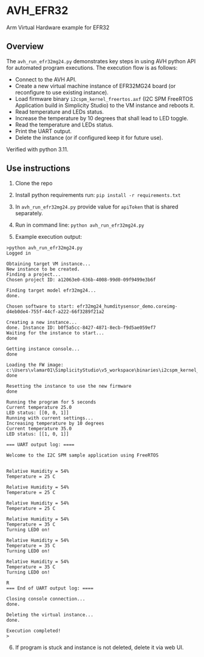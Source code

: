 # AVH_EFR32
Arm Virtual Hardware example for EFR32

## Overview
The `avh_run_efr32mg24.py` demonstrates key steps in using AVH python API for automated program executions. The execution flow is as follows:
 - Connect to the AVH API.
 - Create a new virtual machine instance of EFR32MG24 board (or reconfigure to use existing instance).
 - Load firmware binary `i2cspm_kernel_freertos.axf` (I2C SPM FreeRTOS Application build in Simplicity Studio) to the VM instance and reboots it.
 - Read temperature and LEDs status.
 - Increase the temperature by 10 degrees that shall lead to LED toggle.
 - Read the temperature and LEDs status.
 - Print the UART output.
 - Delete the instance (or if configured keep it for future use).
 
Verified with python 3.11.

## Use instructions

1) Clone the repo

2) Install python requirements run: ```pip install -r requirements.txt```

3) In `avh_run_efr32mg24.py`  provide value for  `apiToken` that is shared separately.

4) Run in command line: ```python avh_run_efr32mg24.py```

5) Example execution output:
```
>python avh_run_efr32mg24.py
Logged in

Obtaining target VM instance...
New instance to be created.
Finding a project...
Chosen project ID: a12063e0-636b-4008-99d0-09f9499e3b6f

Finding target model efr32mg24...
done.

Chosen software to start: efr32mg24_humditysensor_demo.coreimg-d4eb0de4-755f-44cf-a222-66f3289f21a2

Creating a new instance...
done. Instance ID: b0f5a5cc-8427-4871-8ecb-f9d5ae059ef7
Waiting for the instance to start...
done

Getting instance console...
done

Loading the FW image: c:\Users\vlamar01\SimplicityStudio\v5_workspace\binaries\i2cspm_kernel_freertos.axf
done

Resetting the instance to use the new firmware
done

Running the program for 5 seconds
Current temperature 25.0
LED status: [[0, 0, 1]]
Running with current settings...
Increasing temperature by 10 degrees
Current temperature 35.0
LED status: [[1, 0, 1]]

=== UART output log: ====

Welcome to the I2C SPM sample application using FreeRTOS


Relative Humidity = 54%
Temperature = 25 C

Relative Humidity = 54%
Temperature = 25 C

Relative Humidity = 54%
Temperature = 25 C

Relative Humidity = 54%
Temperature = 35 C
Turning LED0 on!

Relative Humidity = 54%
Temperature = 35 C
Turning LED0 on!

Relative Humidity = 54%
Temperature = 35 C
Turning LED0 on!

R
=== End of UART output log: ====

Closing console connection...
done.

Deleting the virtual instance...
done.

Execution completed!
>
```

6) If program is stuck and instance is not deleted, delete it via web UI.
